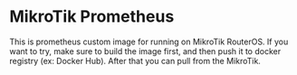 # MikroTik Prometheus
This is prometheus custom image for running on MikroTik RouterOS. If you want to try, make sure to build the image first, and then push it to docker registry (ex: Docker Hub). After that you can pull from the MikroTik.

